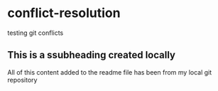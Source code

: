 # conflict-resolution
testing git conflicts

## This is a ssubheading created locally
All of this content added to the readme file has been from my local git repository